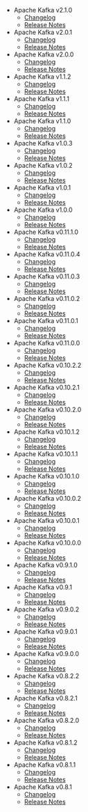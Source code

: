 
<!---
# Licensed to the Apache Software Foundation (ASF) under one
# or more contributor license agreements.  See the NOTICE file
# distributed with this work for additional information
# regarding copyright ownership.  The ASF licenses this file
# to you under the Apache License, Version 2.0 (the
# "License"); you may not use this file except in compliance
# with the License.  You may obtain a copy of the License at
#
#     http://www.apache.org/licenses/LICENSE-2.0
#
# Unless required by applicable law or agreed to in writing, software
# distributed under the License is distributed on an "AS IS" BASIS,
# WITHOUT WARRANTIES OR CONDITIONS OF ANY KIND, either express or implied.
# See the License for the specific language governing permissions and
# limitations under the License.
-->
* Apache Kafka v2.1.0
    * [Changelog](2.1.0/CHANGELOG.2.1.0.md)
    * [Release Notes](2.1.0/RELEASENOTES.2.1.0.md)
* Apache Kafka v2.0.1
    * [Changelog](2.0.1/CHANGELOG.2.0.1.md)
    * [Release Notes](2.0.1/RELEASENOTES.2.0.1.md)
* Apache Kafka v2.0.0
    * [Changelog](2.0.0/CHANGELOG.2.0.0.md)
    * [Release Notes](2.0.0/RELEASENOTES.2.0.0.md)
* Apache Kafka v1.1.2
    * [Changelog](1.1.2/CHANGELOG.1.1.2.md)
    * [Release Notes](1.1.2/RELEASENOTES.1.1.2.md)
* Apache Kafka v1.1.1
    * [Changelog](1.1.1/CHANGELOG.1.1.1.md)
    * [Release Notes](1.1.1/RELEASENOTES.1.1.1.md)
* Apache Kafka v1.1.0
    * [Changelog](1.1.0/CHANGELOG.1.1.0.md)
    * [Release Notes](1.1.0/RELEASENOTES.1.1.0.md)
* Apache Kafka v1.0.3
    * [Changelog](1.0.3/CHANGELOG.1.0.3.md)
    * [Release Notes](1.0.3/RELEASENOTES.1.0.3.md)
* Apache Kafka v1.0.2
    * [Changelog](1.0.2/CHANGELOG.1.0.2.md)
    * [Release Notes](1.0.2/RELEASENOTES.1.0.2.md)
* Apache Kafka v1.0.1
    * [Changelog](1.0.1/CHANGELOG.1.0.1.md)
    * [Release Notes](1.0.1/RELEASENOTES.1.0.1.md)
* Apache Kafka v1.0.0
    * [Changelog](1.0.0/CHANGELOG.1.0.0.md)
    * [Release Notes](1.0.0/RELEASENOTES.1.0.0.md)
* Apache Kafka v0.11.1.0
    * [Changelog](0.11.1.0/CHANGELOG.0.11.1.0.md)
    * [Release Notes](0.11.1.0/RELEASENOTES.0.11.1.0.md)
* Apache Kafka v0.11.0.4
    * [Changelog](0.11.0.4/CHANGELOG.0.11.0.4.md)
    * [Release Notes](0.11.0.4/RELEASENOTES.0.11.0.4.md)
* Apache Kafka v0.11.0.3
    * [Changelog](0.11.0.3/CHANGELOG.0.11.0.3.md)
    * [Release Notes](0.11.0.3/RELEASENOTES.0.11.0.3.md)
* Apache Kafka v0.11.0.2
    * [Changelog](0.11.0.2/CHANGELOG.0.11.0.2.md)
    * [Release Notes](0.11.0.2/RELEASENOTES.0.11.0.2.md)
* Apache Kafka v0.11.0.1
    * [Changelog](0.11.0.1/CHANGELOG.0.11.0.1.md)
    * [Release Notes](0.11.0.1/RELEASENOTES.0.11.0.1.md)
* Apache Kafka v0.11.0.0
    * [Changelog](0.11.0.0/CHANGELOG.0.11.0.0.md)
    * [Release Notes](0.11.0.0/RELEASENOTES.0.11.0.0.md)
* Apache Kafka v0.10.2.2
    * [Changelog](0.10.2.2/CHANGELOG.0.10.2.2.md)
    * [Release Notes](0.10.2.2/RELEASENOTES.0.10.2.2.md)
* Apache Kafka v0.10.2.1
    * [Changelog](0.10.2.1/CHANGELOG.0.10.2.1.md)
    * [Release Notes](0.10.2.1/RELEASENOTES.0.10.2.1.md)
* Apache Kafka v0.10.2.0
    * [Changelog](0.10.2.0/CHANGELOG.0.10.2.0.md)
    * [Release Notes](0.10.2.0/RELEASENOTES.0.10.2.0.md)
* Apache Kafka v0.10.1.2
    * [Changelog](0.10.1.2/CHANGELOG.0.10.1.2.md)
    * [Release Notes](0.10.1.2/RELEASENOTES.0.10.1.2.md)
* Apache Kafka v0.10.1.1
    * [Changelog](0.10.1.1/CHANGELOG.0.10.1.1.md)
    * [Release Notes](0.10.1.1/RELEASENOTES.0.10.1.1.md)
* Apache Kafka v0.10.1.0
    * [Changelog](0.10.1.0/CHANGELOG.0.10.1.0.md)
    * [Release Notes](0.10.1.0/RELEASENOTES.0.10.1.0.md)
* Apache Kafka v0.10.0.2
    * [Changelog](0.10.0.2/CHANGELOG.0.10.0.2.md)
    * [Release Notes](0.10.0.2/RELEASENOTES.0.10.0.2.md)
* Apache Kafka v0.10.0.1
    * [Changelog](0.10.0.1/CHANGELOG.0.10.0.1.md)
    * [Release Notes](0.10.0.1/RELEASENOTES.0.10.0.1.md)
* Apache Kafka v0.10.0.0
    * [Changelog](0.10.0.0/CHANGELOG.0.10.0.0.md)
    * [Release Notes](0.10.0.0/RELEASENOTES.0.10.0.0.md)
* Apache Kafka v0.9.1.0
    * [Changelog](0.9.1.0/CHANGELOG.0.9.1.0.md)
    * [Release Notes](0.9.1.0/RELEASENOTES.0.9.1.0.md)
* Apache Kafka v0.9.1
    * [Changelog](0.9.1/CHANGELOG.0.9.1.md)
    * [Release Notes](0.9.1/RELEASENOTES.0.9.1.md)
* Apache Kafka v0.9.0.2
    * [Changelog](0.9.0.2/CHANGELOG.0.9.0.2.md)
    * [Release Notes](0.9.0.2/RELEASENOTES.0.9.0.2.md)
* Apache Kafka v0.9.0.1
    * [Changelog](0.9.0.1/CHANGELOG.0.9.0.1.md)
    * [Release Notes](0.9.0.1/RELEASENOTES.0.9.0.1.md)
* Apache Kafka v0.9.0.0
    * [Changelog](0.9.0.0/CHANGELOG.0.9.0.0.md)
    * [Release Notes](0.9.0.0/RELEASENOTES.0.9.0.0.md)
* Apache Kafka v0.8.2.2
    * [Changelog](0.8.2.2/CHANGELOG.0.8.2.2.md)
    * [Release Notes](0.8.2.2/RELEASENOTES.0.8.2.2.md)
* Apache Kafka v0.8.2.1
    * [Changelog](0.8.2.1/CHANGELOG.0.8.2.1.md)
    * [Release Notes](0.8.2.1/RELEASENOTES.0.8.2.1.md)
* Apache Kafka v0.8.2.0
    * [Changelog](0.8.2.0/CHANGELOG.0.8.2.0.md)
    * [Release Notes](0.8.2.0/RELEASENOTES.0.8.2.0.md)
* Apache Kafka v0.8.1.2
    * [Changelog](0.8.1.2/CHANGELOG.0.8.1.2.md)
    * [Release Notes](0.8.1.2/RELEASENOTES.0.8.1.2.md)
* Apache Kafka v0.8.1.1
    * [Changelog](0.8.1.1/CHANGELOG.0.8.1.1.md)
    * [Release Notes](0.8.1.1/RELEASENOTES.0.8.1.1.md)
* Apache Kafka v0.8.1
    * [Changelog](0.8.1/CHANGELOG.0.8.1.md)
    * [Release Notes](0.8.1/RELEASENOTES.0.8.1.md)
